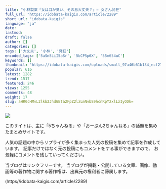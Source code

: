 ```yaml
---
title: "小林製薬「女は口が臭い、その息大丈夫？」→ 女さん発狂"
full_url: "https://idobata-kaigis.com/article/2289"
short_url: "idobata-kaigis"
language: "ja"
date: 
lastmod: 
draft: false
author: []
categories: []
tags: ['大丈夫', '小林', '発狂']
encoded_tags: ['5aSn5LiI5aSr', '5bCP5p6X', '55m654uC']
keywords: []
thumbnail: "https://idobata-kaigis.com/uploads/small_97a46b61b134_ecf275a5d2.jpg"
popular: 616
latest: 1282
trend: 1517
featured: 246
views: 1255
comments: 48
weight: 17
slug: aHR0cHMvL2lkb2JhdGEta2FpZ2lzLmNvbS9hcnRpY2xlLzIyODk=
---
```


![](https://idobata-kaigis.com/uploads/small_97a46b61b134_ecf275a5d2.jpg)

<div><p class=''>このサイトは、主に「5ちゃんねる」や「おーぷん2ちゃんねる」の話題を集めたまとめサイトです。</p><p>人気の話題の中からリプライが多く集まった人気の投稿を集めて記事を作成しています。 記事だけではなく元の投稿にもコメントをする事ができますので、 お気軽にコメントを残していってください。</p><p class=''>当ブログはリンクフリーです。 当ブログが掲載・公開している文章、画像、動画等の著作物に関する著作権は、出典元の権利者に帰属します。</p></div>

(https//idobata-kaigis.com/article/2289)
